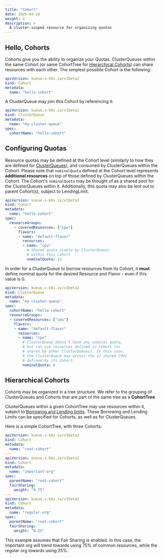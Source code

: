 ```yaml
---
title: "Cohort"
date: 2025-04-16
weight: 4
description: >
  A cluster-scoped resource for organizing quotas
---
```


## Hello, Cohorts
Cohorts give you the ability to organize your Quotas. ClusterQueues within the same Cohort (or same CohortTree for [Hierarchical Cohorts](#hierarchical-cohorts)) can share resources with each other. The simplest possible Cohort is the following:

```yaml
apiVersion: kueue.x-k8s.io/v1beta2
kind: Cohort
metadata:
  name: "hello-cohort"
```

A ClusterQueue may join this Cohort by referencing it:
```yaml
apiVersion: kueue.x-k8s.io/v1beta2
kind: ClusterQueue
metadata:
  name: "my-cluster-queue"
spec:
  cohortName: "hello-cohort"
```

## Configuring Quotas

Resource quotas may be defined at the Cohort level (similarly to how they are
defined for [ClusterQueues](/docs/concepts/cluster_queue/#flavors-and-resources)),
and consumed by ClusterQueues within the Cohort.  Please note that
`nominalQuota` defined at the Cohort level represents **additional resources**
on top of those defined by ClusterQueues within the Cohort. The Cohort's
`nominalQuota` may be thought of as a shared pool for the ClusterQueues within
it. Additionally, this quota may also be lent out to parent Cohort(s), subject
to LendingLimit.

```yaml
apiVersion: kueue.x-k8s.io/v1beta2
kind: Cohort
metadata:
  name: "hello-cohort"
spec:
  resourceGroups:
    - coveredResources: ["cpu"]
      flavors:
      - name: "default-flavor"
        resources:
        - name: "cpu"
          # Shared quota usable by ClusterQueues
          # within this Cohort
          nominalQuota: 12
```

In order for a ClusterQueue to borrow resources from its Cohort, it **must**
define nominal quota for the desired Resource and Flavor - even if this value is 0.

```yaml
apiVersion: kueue.x-k8s.io/v1beta2
kind: ClusterQueue
metadata:
  name: "my-cluster-queue"
spec:
  cohortName: "hello-cohort"
  resourceGroups:
  - coveredResources: ["cpu"]
    flavors:
    - name: "default-flavor"
      resources:
      - name: "cpu"
        # ClusterQueue doesn't have any nominal quota,
        # but can use resources defined in Cohort (or
        # shared by other ClusterQueues). In this case,
        # the ClusterQueue may access the 12 shared CPUs
        # defined by its Cohort.
        nominalQuota: 0
```

## Hierarchical Cohorts
Cohorts may be organized in a tree structure. We refer to the grouping of ClusterQueues and Cohorts that are part of the same tree as a **CohortTree**.

ClusterQueues within a given CohortTree may use resources within it,
subject to [Borrowing and Lending limits](/docs/reference/kueue.v1beta1/#kueue-x-k8s-io-v1beta1-ResourceQuota).
These Borrowing and Lending Limits can be specified for Cohorts, as well as for ClusterQueues.

Here is a simple CohortTree, with three Cohorts:
```yaml
apiVersion: kueue.x-k8s.io/v1beta2
kind: Cohort
metadata:
  name: "root-cohort"
---
apiVersion: kueue.x-k8s.io/v1beta2
kind: Cohort
metadata:
  name: "important-org"
spec:
  parentName: "root-cohort"
  fairSharing:
    weight: "0.75"
---
apiVersion: kueue.x-k8s.io/v1beta2
kind: Cohort
metadata:
  name: "regular-org"
spec:
  parentName: "root-cohort"
  fairSharing:
    weight: "0.25"
```

This example assumes that Fair Sharing is enabled. In this case, the important org will trend towards using 75% of common resources, while the regular org towards using 25%.

